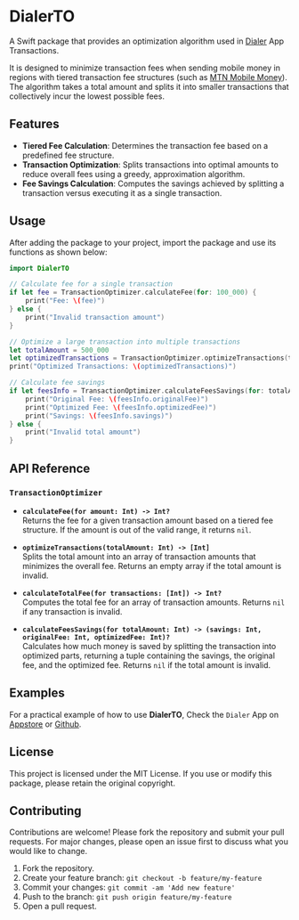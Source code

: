 # DialerTO

A Swift package that provides an optimization algorithm used in [Dialer](https://github.com/cedricbahirwe/dialer) App Transactions. 

It is designed to minimize transaction fees when sending mobile money in regions with tiered transaction fee structures (such as [MTN Mobile Money](https://www.mtn.co.rw/momo-tarrif/)). The algorithm takes a total amount and splits it into smaller transactions that collectively incur the lowest possible fees.

## Features

- **Tiered Fee Calculation**: Determines the transaction fee based on a predefined fee structure.
- **Transaction Optimization**: Splits transactions into optimal amounts to reduce overall fees using a greedy, approximation algorithm.
- **Fee Savings Calculation**: Computes the savings achieved by splitting a transaction versus executing it as a single transaction.

## Usage

After adding the package to your project, import the package and use its functions as shown below:

```swift
import DialerTO

// Calculate fee for a single transaction
if let fee = TransactionOptimizer.calculateFee(for: 100_000) {
    print("Fee: \(fee)")
} else {
    print("Invalid transaction amount")
}

// Optimize a large transaction into multiple transactions
let totalAmount = 500_000
let optimizedTransactions = TransactionOptimizer.optimizeTransactions(totalAmount: totalAmount)
print("Optimized Transactions: \(optimizedTransactions)")

// Calculate fee savings
if let feesInfo = TransactionOptimizer.calculateFeesSavings(for: totalAmount) {
    print("Original Fee: \(feesInfo.originalFee)")
    print("Optimized Fee: \(feesInfo.optimizedFee)")
    print("Savings: \(feesInfo.savings)")
} else {
    print("Invalid total amount")
}
```

## API Reference

### `TransactionOptimizer`

- **`calculateFee(for amount: Int) -> Int?`**  
  Returns the fee for a given transaction amount based on a tiered fee structure. If the amount is out of the valid range, it returns `nil`.

- **`optimizeTransactions(totalAmount: Int) -> [Int]`**  
  Splits the total amount into an array of transaction amounts that minimizes the overall fee. Returns an empty array if the total amount is invalid.

- **`calculateTotalFee(for transactions: [Int]) -> Int?`**  
  Computes the total fee for an array of transaction amounts. Returns `nil` if any transaction is invalid.

- **`calculateFeesSavings(for totalAmount: Int) -> (savings: Int, originalFee: Int, optimizedFee: Int)?`**  
  Calculates how much money is saved by splitting the transaction into optimized parts, returning a tuple containing the savings, the original fee, and the optimized fee. Returns `nil` if the total amount is invalid.

## Examples

For a practical example of how to use **DialerTO**, Check the `Dialer` App on [Appstore](https://apps.apple.com/app/dial-it/id1591756747) or  [Github](https://github.com/cedricbahirwe/dialer).

## License

This project is licensed under the MIT License. If you use or modify this package, please retain the original copyright.

## Contributing

Contributions are welcome! Please fork the repository and submit your pull requests. For major changes, please open an issue first to discuss what you would like to change.

1. Fork the repository.
2. Create your feature branch: `git checkout -b feature/my-feature`
3. Commit your changes: `git commit -am 'Add new feature'`
4. Push to the branch: `git push origin feature/my-feature`
5. Open a pull request.
